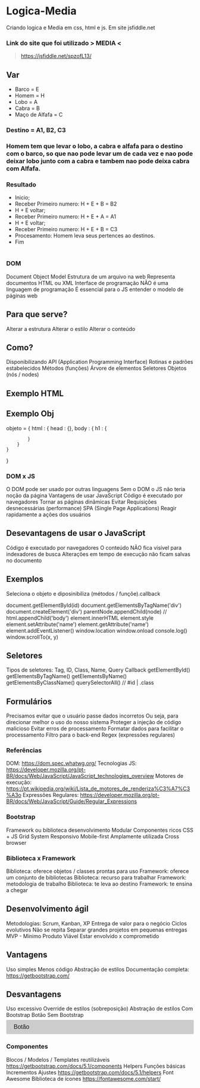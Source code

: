 # Logica-Media
Criando logica e Media em css, html e js. Em site jsfiddle.net


### Link do site que foi utilizado > MEDIA <
 
 > https://jsfiddle.net/spzofL13/
 
 ## Var
 - Barco = E
 - Homem = H
 - Lobo = A
 - Cabra = B
 - Maço de Alfafa = C
 
### Destino = A1, B2, C3
 
### Homem tem que levar o lobo, a cabra e alfafa para o destino com o barco, so que nao pode levar um de cada vez e nao pode deixar lobo junto com a cabra e tambem nao pode deixa cabra com Alfafa.
 
### Resultado
 - Inicio;
 - Receber Primeiro numero: H + E + B = B2
 - H + E voltar;
 - Receber Primeiro numero: H + E + A = A1
 - H + E voltar;
 - Receber Primeiro numero: H + E + B = C3
 - Procesamento: Homem leva seus pertences ao destinos.
 - Fim
 
 #

### DOM

Document Object Model
Estrutura de um arquivo na web
Representa documentos HTML ou XML
Interface de programação
NÃO é uma linguagem de programação
É essencial para o JS entender o modelo de páginas web

## Para que serve?

Alterar a estrutura
Alterar o estilo
Alterar o conteúdo

## Como?

Disponibilizando API (Application Programming Interface)
Rotinas e padrões estabelecidos
Métodos (funções)
Árvore de elementos
Seletores
Objetos (nós / nodes)

## Exemplo HTML

<html>
    <head></head>
    <body></body>
</html>

## Exemplo Obj

objeto = {
    html : {
        head : {},
        body : {
            h1 : {

            }
        }
    }
}

### DOM x JS

O DOM pode ser usado por outras linguagens
Sem o DOM o JS não teria noção da página
Vantagens de usar JavaScript
Código é executado por navegadores
Tornar as páginas dinâmicas
Evitar Requisições desnecessárias (performance)
SPA (Single Page Applications)
Reagir rapidamente a ações dos usuários

## Desevantagens de usar o JavaScript

Código é executado por navegadores
O conteúdo NÃO fica visível para indexadores de busca
Alterações em tempo de execução não ficam salvas no documento

## Exemplos

Seleciona o objeto e diposinibiliza (métodos / funçõe).callback

document.getElementById(id)
document.getElementsByTagName('div')
document.createElement('div')
parentNode.appendChild(node) // html.appendChild('body')
element.innerHTML
element.style
element.setAttribute('name')
element.getAttribute('name')
element.addEventListener()
window.location
window.onload
console.log()
window.scrollTo(x, y)

## Seletores

Tipos de seletores: Tag, ID, Class, Name, Query
Callback
getElementById()
getElementsByTagName()
getElementsByName()
getElementsByClassName()
querySelectorAll() // #id | .class

## Formulários

Precisamos evitar que o usuário passe dados incorretos
Ou seja, para direcionar melhor o uso do nosso sistema
Proteger a injeção de código malicioso
Evitar erros de processamento
Formatar dados para facilitar o processamento
Filtro para o back-end
Regex (expressões regulares)

### Referências

DOM: https://dom.spec.whatwg.org/
Tecnologias JS: https://developer.mozilla.org/pt-BR/docs/Web/JavaScript/JavaScript_technologies_overview
Motores de execução: https://pt.wikipedia.org/wiki/Lista_de_motores_de_renderiza%C3%A7%C3%A3o
Expressões Regulares: https://developer.mozilla.org/pt-BR/docs/Web/JavaScript/Guide/Regular_Expressions


### Bootstrap

Framework ou biblioteca desenvolvimento
Modular
Componentes ricos
CSS + JS
Grid System
Responsivo
Mobile-first
Amplamente utilizada
Cross browser

### Biblioteca x Framework

Biblioteca: oferece objetos / classes prontas para uso
Framework: oferece um conjunto de bibliotecas
Biblioteca: recurso para trabalhar
Framework: metodologia de trabalho
Biblioteca: te leva ao destino
Framework: te ensina a chegar

## Desenvolvimento ágil

Metodologias: Scrum, Kanban, XP
Entrega de valor para o negócio
Ciclos evolutivos
Não se repita
Separar grandes projetos em pequenas entregas
MVP - Mínimo Produto Viável
Estar envolvido x comprometido

## Vantagens

Uso simples
Menos código
Abstração de estilos
Documentação completa: https://getbootstrap.com/

## Desvantagens

Uso excessivo
Override de estilos (sobreposição)
Abstração de estilos
Com Bootstrap
 <a class="btn btn-lg">Botão</a>
Sem Bootstrap
 <a class="botao botao-grande">Botão</a>

 <style>
 html {
     font-size: 62.5% 
 }

 .botao {
    background-color: #ccc; 
    border-radius: 2px; 
    display: block;
    font-family: sans-serif;
    font-size: 1.6rem;
    padding: 1rem 2rem;
    margin: 5px auto;
    ...
 }

 .botao.grande {
    font-size: 2rem;
 }

 .botao:hover { ... }
 .botao:active { ... }
 .botao:visited { ... }
 
 </style>

### Componentes

Blocos / Modelos / Templates reutilizáveis https://getbootstrap.com/docs/5.1/components
Helpers
Funções básicas
Incrementos
Ajustes https://getbootstrap.com/docs/5.1/helpers
Font Awesome
Biblioteca de ícones https://fontawesome.com/start/




